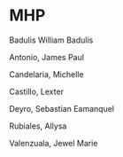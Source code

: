 # MHP


Badulis William Badulis

Antonio, James Paul 

Candelaria, Michelle 

Castillo, Lexter 

Deyro, Sebastian Eamanquel 

Rubiales, Allysa 

Valenzuala, Jewel Marie 

